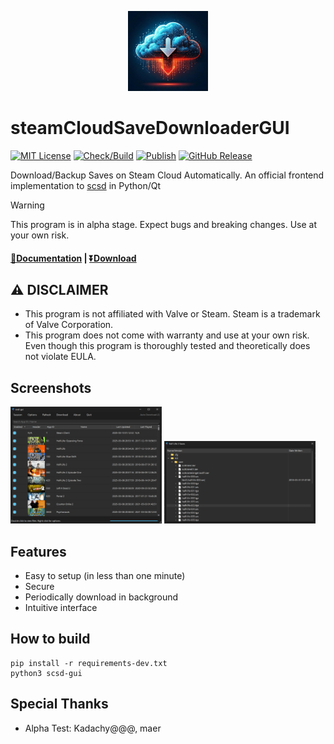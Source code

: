 <p align="center">
<img src="./steamCloudSaveDownloaderGUI/res/scsd_icon.jpg" width="128">
</p>

steamCloudSaveDownloaderGUI
===========
[![MIT License](https://img.shields.io/badge/license-MIT-blue.svg)](LICENSE) [![Check/Build](https://github.com/pyscsd/steamCloudSaveDownloaderGUI/actions/workflows/check-test-build.yml/badge.svg)](https://github.com/pyscsd/steamCloudSaveDownloaderGUI/actions/workflows/check-test-build.yml/) [![Publish](https://github.com/pyscsd/steamCloudSaveDownloaderGUI/actions/workflows/publish.yml/badge.svg)](https://github.com/pyscsd/steamCloudSaveDownloaderGUI/actions/workflows/publish.yml/) [![GitHub Release](https://img.shields.io/github/v/release/pyscsd/steamCloudSaveDownloaderGUI)](https://github.com/pyscsd/steamCloudSaveDownloaderGUI/releases)


Download/Backup Saves on Steam Cloud Automatically. An official frontend implementation to [scsd](https://github.com/pyscsd/steamCloudSaveDownloader) in Python/Qt

> [!WARNING]
> This program is in alpha stage. Expect bugs and breaking changes. Use at your own risk.

#### [📄Documentation](https://github.com/pyscsd/steamCloudSaveDownloaderGUI/wiki) | [⏬Download](https://github.com/pyscsd/steamCloudSaveDownloaderGUI/releases)

## :warning: DISCLAIMER
- This program is not affiliated with Valve or Steam. Steam is a trademark of Valve Corporation.
- This program does not come with warranty and use at your own risk. Even though this program is thoroughly tested and theoretically does not violate EULA.

## Screenshots
<p float="left">
    <img src="./docs/screenshots/main_window.png" width="48%" />
    <img src="./docs/screenshots/file_dialog.png" width="48%" />
</p>

## Features
- Easy to setup (in less than one minute)
- Secure
- Periodically download in background
- Intuitive interface

## How to build
```
pip install -r requirements-dev.txt
python3 scsd-gui
```

## Special Thanks
- Alpha Test: Kadachy@@@, maer